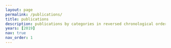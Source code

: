 ```yaml
---
layout: page
permalink: /publications/
title: publications
description: publications by categories in reversed chronological order. generated by jekyll-scholar.
years: [2019]
nav: true
nav_order: 1
---
```

<!-- _pages/publications.md -->

